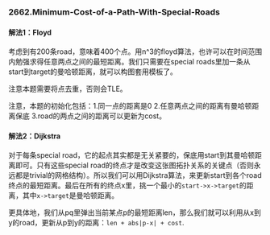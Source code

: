 ### 2662.Minimum-Cost-of-a-Path-With-Special-Roads

#### 解法1：Floyd
考虑到有200条road，意味着400个点。用n^3的floyd算法，也许可以在时间范围内勉强求得任意两点之间的最短距离。我们只需要在special roads里加一条从start到target的曼哈顿距离，就可以构图套用模板了。

注意本题需要将点去重，否则会TLE。

注意，本题的初始化包括：1.同一点的距离是0 2.任意两点之间的距离有曼哈顿距离保底 3.road的两点之间的距离可以更新为cost。

#### 解法2：Dijkstra
对于每条special road，它的起点其实都是无关紧要的，保底用start到其曼哈顿距离即可。只有这些special road的终点才是改变这张图拓扑关系的关键点（否则永远都是trivial的网格结构）。所以我们可以用Dijkstra算法，来更新start到各个road终点的最短距离。最后在所有的终点x里，挑一个最小的`start->x->target`的距离，其中`x->target`是曼哈顿距离。

更具体地，我们从pq里弹出当前某点p的最短距离len，那么我们就可以利用从x到y的road，更新从p到y的距离：`len + abs|p-x| + cost`.
